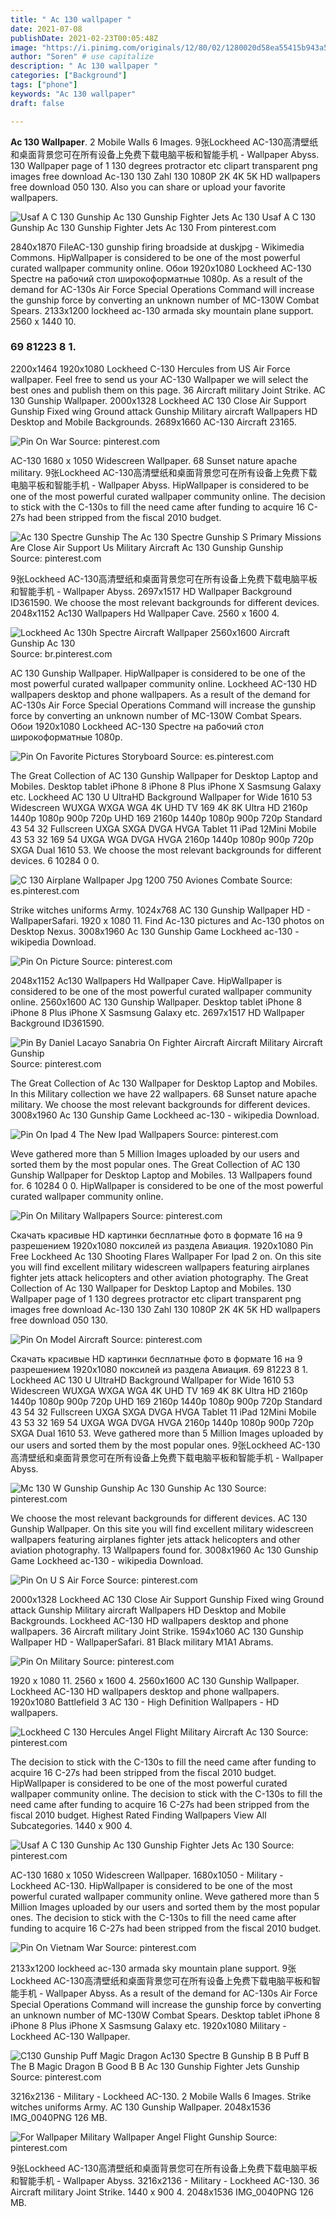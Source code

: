 ```yaml
---
title: " Ac 130 wallpaper "
date: 2021-07-08
publishDate: 2021-02-23T00:05:48Z
image: "https://i.pinimg.com/originals/12/80/02/1280020d58ea55415b943a56db6249ca.jpg"
author: "Soren" # use capitalize
description: " Ac 130 wallpaper "
categories: ["Background"]
tags: ["phone"]
keywords: "Ac 130 wallpaper"
draft: false

---
```



**Ac 130 Wallpaper**. 2 Mobile Walls 6 Images. 9张Lockheed AC-130高清壁纸和桌面背景您可在所有设备上免费下载电脑平板和智能手机 - Wallpaper Abyss. 130 Wallpaper page of 1 130 degrees protractor etc clipart transparent png images free download Ac-130 130 Zahl 130 1080P 2K 4K 5K HD wallpapers free download 050 130. Also you can share or upload your favorite wallpapers.

![Usaf A C 130 Gunship Ac 130 Gunship Fighter Jets Ac 130](https://i.pinimg.com/originals/69/22/26/6922264f0f7d1816d8c29df84cb6b76d.jpg "Usaf A C 130 Gunship Ac 130 Gunship Fighter Jets Ac 130")
Usaf A C 130 Gunship Ac 130 Gunship Fighter Jets Ac 130 From pinterest.com


2840x1870 FileAC-130 gunship firing broadside at duskjpg - Wikimedia Commons. HipWallpaper is considered to be one of the most powerful curated wallpaper community online. Обои 1920х1080 Lockheed AC-130 Spectre на рабочий стол широкоформатные 1080p. As a result of the demand for AC-130s Air Force Special Operations Command will increase the gunship force by converting an unknown number of MC-130W Combat Spears. 2133x1200 lockheed ac-130 armada sky mountain plane support. 2560 x 1440 10.

### 69 81223 8 1.

2200x1464 1920x1080 Lockheed C-130 Hercules from US Air Force wallpaper. Feel free to send us your AC-130 Wallpaper we will select the best ones and publish them on this page. 36 Aircraft military Joint Strike. AC 130 Gunship Wallpaper. 2000x1328 Lockheed AC 130 Close Air Support Gunship Fixed wing Ground attack Gunship Military aircraft Wallpapers HD Desktop and Mobile Backgrounds. 2689x1660 AC-130 Aircraft 23165.


![Pin On War](https://i.pinimg.com/originals/17/10/49/171049fa473998871d0db94f438ecefd.jpg "Pin On War")
Source: pinterest.com

AC-130 1680 x 1050 Widescreen Wallpaper. 68 Sunset nature apache military. 9张Lockheed AC-130高清壁纸和桌面背景您可在所有设备上免费下载电脑平板和智能手机 - Wallpaper Abyss. HipWallpaper is considered to be one of the most powerful curated wallpaper community online. The decision to stick with the C-130s to fill the need came after funding to acquire 16 C-27s had been stripped from the fiscal 2010 budget.

![Ac 130 Spectre Gunship The Ac 130 Spectre Gunship S Primary Missions Are Close Air Support Us Military Aircraft Ac 130 Gunship Gunship](https://i.pinimg.com/originals/c6/62/d8/c662d88388b7a92dcbb1f5ef734d706a.jpg "Ac 130 Spectre Gunship The Ac 130 Spectre Gunship S Primary Missions Are Close Air Support Us Military Aircraft Ac 130 Gunship Gunship")
Source: pinterest.com

9张Lockheed AC-130高清壁纸和桌面背景您可在所有设备上免费下载电脑平板和智能手机 - Wallpaper Abyss. 2697x1517 HD Wallpaper Background ID361590. We choose the most relevant backgrounds for different devices. 2048x1152 Ac130 Wallpapers Hd Wallpaper Cave. 2560 x 1600 4.

![Lockheed Ac 130h Spectre Aircraft Wallpaper 2560x1600 Aircraft Gunship Ac 130](https://i.pinimg.com/originals/f5/d9/fb/f5d9fb209bafbc6e655389b3b886e426.jpg "Lockheed Ac 130h Spectre Aircraft Wallpaper 2560x1600 Aircraft Gunship Ac 130")
Source: br.pinterest.com

AC 130 Gunship Wallpaper. HipWallpaper is considered to be one of the most powerful curated wallpaper community online. Lockheed AC-130 HD wallpapers desktop and phone wallpapers. As a result of the demand for AC-130s Air Force Special Operations Command will increase the gunship force by converting an unknown number of MC-130W Combat Spears. Обои 1920х1080 Lockheed AC-130 Spectre на рабочий стол широкоформатные 1080p.

![Pin On Favorite Pictures Storyboard](https://i.pinimg.com/originals/85/dc/97/85dc971277e8f907f8f7fe7ba83ae297.jpg "Pin On Favorite Pictures Storyboard")
Source: es.pinterest.com

The Great Collection of AC 130 Gunship Wallpaper for Desktop Laptop and Mobiles. Desktop tablet iPhone 8 iPhone 8 Plus iPhone X Sasmsung Galaxy etc. Lockheed AC 130 U UltraHD Background Wallpaper for Wide 1610 53 Widescreen WUXGA WXGA WGA 4K UHD TV 169 4K 8K Ultra HD 2160p 1440p 1080p 900p 720p UHD 169 2160p 1440p 1080p 900p 720p Standard 43 54 32 Fullscreen UXGA SXGA DVGA HVGA Tablet 11 iPad 12Mini Mobile 43 53 32 169 54 UXGA WGA DVGA HVGA 2160p 1440p 1080p 900p 720p SXGA Dual 1610 53. We choose the most relevant backgrounds for different devices. 6 10284 0 0.

![C 130 Airplane Wallpaper Jpg 1200 750 Aviones Combate](https://i.pinimg.com/originals/7f/88/0d/7f880d9a168e59f08ee154dd971a9825.jpg "C 130 Airplane Wallpaper Jpg 1200 750 Aviones Combate")
Source: es.pinterest.com

Strike witches uniforms Army. 1024x768 AC 130 Gunship Wallpaper HD - WallpaperSafari. 1920 x 1080 11. Find Ac-130 pictures and Ac-130 photos on Desktop Nexus. 3008x1960 Ac 130 Gunship Game Lockheed ac-130 - wikipedia Download.

![Pin On Picture](https://i.pinimg.com/originals/36/9f/74/369f74af4b9928348956d1c0c7dc8fda.jpg "Pin On Picture")
Source: pinterest.com

2048x1152 Ac130 Wallpapers Hd Wallpaper Cave. HipWallpaper is considered to be one of the most powerful curated wallpaper community online. 2560x1600 AC 130 Gunship Wallpaper. Desktop tablet iPhone 8 iPhone 8 Plus iPhone X Sasmsung Galaxy etc. 2697x1517 HD Wallpaper Background ID361590.

![Pin By Daniel Lacayo Sanabria On Fighter Aircraft Aircraft Military Aircraft Gunship](https://i.pinimg.com/originals/79/07/3b/79073b1ccd88d14f9235bb92042db062.jpg "Pin By Daniel Lacayo Sanabria On Fighter Aircraft Aircraft Military Aircraft Gunship")
Source: pinterest.com

The Great Collection of Ac 130 Wallpaper for Desktop Laptop and Mobiles. In this Military collection we have 22 wallpapers. 68 Sunset nature apache military. We choose the most relevant backgrounds for different devices. 3008x1960 Ac 130 Gunship Game Lockheed ac-130 - wikipedia Download.

![Pin On Ipad 4 The New Ipad Wallpapers](https://i.pinimg.com/originals/b3/9b/48/b39b48a5462a537da50bd219355441f5.jpg "Pin On Ipad 4 The New Ipad Wallpapers")
Source: pinterest.com

Weve gathered more than 5 Million Images uploaded by our users and sorted them by the most popular ones. The Great Collection of AC 130 Gunship Wallpaper for Desktop Laptop and Mobiles. 13 Wallpapers found for. 6 10284 0 0. HipWallpaper is considered to be one of the most powerful curated wallpaper community online.

![Pin On Military Wallpapers](https://i.pinimg.com/originals/10/6e/85/106e8523bcc10c14add41356d6718774.jpg "Pin On Military Wallpapers")
Source: pinterest.com

Скачать красивые HD картинки бесплатные фото в формате 16 на 9 разрешением 1920x1080 поксилей из раздела Авиация. 1920x1080 Pin Free Lockheed Ac 130 Shooting Flares Wallpaper For Ipad 2 on. On this site you will find excellent military widescreen wallpapers featuring airplanes fighter jets attack helicopters and other aviation photography. The Great Collection of Ac 130 Wallpaper for Desktop Laptop and Mobiles. 130 Wallpaper page of 1 130 degrees protractor etc clipart transparent png images free download Ac-130 130 Zahl 130 1080P 2K 4K 5K HD wallpapers free download 050 130.

![Pin On Model Aircraft](https://i.pinimg.com/originals/54/eb/c9/54ebc9cab314f9b99075b0d77775a6ae.jpg "Pin On Model Aircraft")
Source: pinterest.com

Скачать красивые HD картинки бесплатные фото в формате 16 на 9 разрешением 1920x1080 поксилей из раздела Авиация. 69 81223 8 1. Lockheed AC 130 U UltraHD Background Wallpaper for Wide 1610 53 Widescreen WUXGA WXGA WGA 4K UHD TV 169 4K 8K Ultra HD 2160p 1440p 1080p 900p 720p UHD 169 2160p 1440p 1080p 900p 720p Standard 43 54 32 Fullscreen UXGA SXGA DVGA HVGA Tablet 11 iPad 12Mini Mobile 43 53 32 169 54 UXGA WGA DVGA HVGA 2160p 1440p 1080p 900p 720p SXGA Dual 1610 53. Weve gathered more than 5 Million Images uploaded by our users and sorted them by the most popular ones. 9张Lockheed AC-130高清壁纸和桌面背景您可在所有设备上免费下载电脑平板和智能手机 - Wallpaper Abyss.

![Mc 130 W Gunship Gunship Ac 130 Gunship Ac 130](https://i.pinimg.com/originals/a6/b8/63/a6b86370c7db225b5007b07c072f870d.jpg "Mc 130 W Gunship Gunship Ac 130 Gunship Ac 130")
Source: pinterest.com

We choose the most relevant backgrounds for different devices. AC 130 Gunship Wallpaper. On this site you will find excellent military widescreen wallpapers featuring airplanes fighter jets attack helicopters and other aviation photography. 13 Wallpapers found for. 3008x1960 Ac 130 Gunship Game Lockheed ac-130 - wikipedia Download.

![Pin On U S Air Force](https://i.pinimg.com/originals/96/6d/c0/966dc0e3fc6a3c4b40747678909c978c.jpg "Pin On U S Air Force")
Source: pinterest.com

2000x1328 Lockheed AC 130 Close Air Support Gunship Fixed wing Ground attack Gunship Military aircraft Wallpapers HD Desktop and Mobile Backgrounds. Lockheed AC-130 HD wallpapers desktop and phone wallpapers. 36 Aircraft military Joint Strike. 1594x1060 AC 130 Gunship Wallpaper HD - WallpaperSafari. 81 Black military M1A1 Abrams.

![Pin On Military](https://i.pinimg.com/originals/99/5a/92/995a9204d0d3c67f6c8421cdf75c77a4.jpg "Pin On Military")
Source: pinterest.com

1920 x 1080 11. 2560 x 1600 4. 2560x1600 AC 130 Gunship Wallpaper. Lockheed AC-130 HD wallpapers desktop and phone wallpapers. 1920x1080 Battlefield 3 AC 130 - High Definition Wallpapers - HD wallpapers.

![Lockheed C 130 Hercules Angel Flight Military Aircraft Ac 130](https://i.pinimg.com/originals/04/c9/d1/04c9d1255f8671d9493fd65cb513d009.jpg "Lockheed C 130 Hercules Angel Flight Military Aircraft Ac 130")
Source: pinterest.com

The decision to stick with the C-130s to fill the need came after funding to acquire 16 C-27s had been stripped from the fiscal 2010 budget. HipWallpaper is considered to be one of the most powerful curated wallpaper community online. The decision to stick with the C-130s to fill the need came after funding to acquire 16 C-27s had been stripped from the fiscal 2010 budget. Highest Rated Finding Wallpapers View All Subcategories. 1440 x 900 4.

![Usaf A C 130 Gunship Ac 130 Gunship Fighter Jets Ac 130](https://i.pinimg.com/originals/69/22/26/6922264f0f7d1816d8c29df84cb6b76d.jpg "Usaf A C 130 Gunship Ac 130 Gunship Fighter Jets Ac 130")
Source: pinterest.com

AC-130 1680 x 1050 Widescreen Wallpaper. 1680x1050 - Military - Lockheed AC-130. HipWallpaper is considered to be one of the most powerful curated wallpaper community online. Weve gathered more than 5 Million Images uploaded by our users and sorted them by the most popular ones. The decision to stick with the C-130s to fill the need came after funding to acquire 16 C-27s had been stripped from the fiscal 2010 budget.

![Pin On Vietnam War](https://i.pinimg.com/originals/77/d0/72/77d0729532877e737d0cefc6ac757951.jpg "Pin On Vietnam War")
Source: pinterest.com

2133x1200 lockheed ac-130 armada sky mountain plane support. 9张Lockheed AC-130高清壁纸和桌面背景您可在所有设备上免费下载电脑平板和智能手机 - Wallpaper Abyss. As a result of the demand for AC-130s Air Force Special Operations Command will increase the gunship force by converting an unknown number of MC-130W Combat Spears. Desktop tablet iPhone 8 iPhone 8 Plus iPhone X Sasmsung Galaxy etc. 1920x1080 Military - Lockheed AC-130 Wallpaper.

![C130 Gunship Puff Magic Dragon Ac130 Spectre B Gunship B B Puff B The B Magic Dragon B Good B B Ac 130 Gunship Fighter Jets Gunship](https://i.pinimg.com/originals/4b/23/2a/4b232a21394da9b9ccf66d3f69edc560.jpg "C130 Gunship Puff Magic Dragon Ac130 Spectre B Gunship B B Puff B The B Magic Dragon B Good B B Ac 130 Gunship Fighter Jets Gunship")
Source: pinterest.com

3216x2136 - Military - Lockheed AC-130. 2 Mobile Walls 6 Images. Strike witches uniforms Army. AC 130 Gunship Wallpaper. 2048x1536 IMG_0040PNG 126 MB.

![For Wallpaper Military Wallpaper Angel Flight Gunship](https://i.pinimg.com/originals/12/80/02/1280020d58ea55415b943a56db6249ca.jpg "For Wallpaper Military Wallpaper Angel Flight Gunship")
Source: pinterest.com

9张Lockheed AC-130高清壁纸和桌面背景您可在所有设备上免费下载电脑平板和智能手机 - Wallpaper Abyss. 3216x2136 - Military - Lockheed AC-130. 36 Aircraft military Joint Strike. 1440 x 900 4. 2048x1536 IMG_0040PNG 126 MB.

